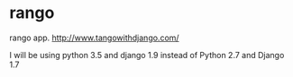 # rango
rango app.
http://www.tangowithdjango.com/ 

I will be using python 3.5 and django 1.9 instead of Python 2.7 and Django 1.7

